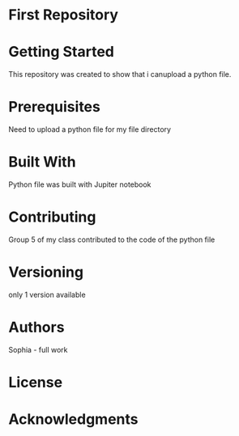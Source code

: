 # First Repository
# Getting Started
This repository was created to show that i canupload a python file.

# Prerequisites
Need to upload a python file for my file directory
# Built With
Python file was built with Jupiter notebook
# Contributing
Group 5 of my class contributed to the code of the python file
# Versioning
only 1 version available
# Authors
Sophia - full work
# License

# Acknowledgments
